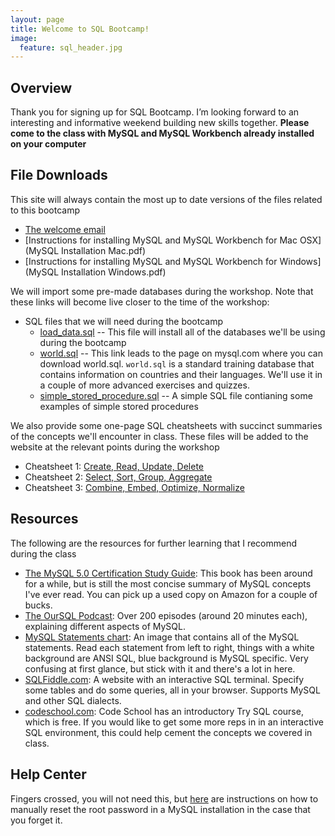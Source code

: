 ```yaml
---
layout: page
title: Welcome to SQL Bootcamp!
image:
  feature: sql_header.jpg
---
```


## Overview
Thank you for signing up for SQL Bootcamp. I’m looking forward to an interesting and informative weekend building new skills together.  **Please come to the class with MySQL and MySQL Workbench already installed on your computer**

## File Downloads

This site will always contain the most up to date versions of the files related to this bootcamp

   * [The welcome email](README_FIRST.pdf)
   * [Instructions for installing MySQL and MySQL Workbench for Mac OSX](MySQL Installation Mac.pdf)
   * [Instructions for installing MySQL and MySQL Workbench for Windows](MySQL Installation Windows.pdf)

We will import some pre-made databases during the workshop.  Note that these links will become live closer to the time of the workshop:

   * SQL files that we will need during the bootcamp
     * [load_data.sql](resources/load_data.sql) -- This file will install all of the databases we'll be using during the bootcamp
     * [world.sql](https://dev.mysql.com/doc/index-other.html) -- This link leads to the page on mysql.com where you can download world.sql.  `world.sql` is a standard training database that contains information on countries and their languages.  We'll use it in a couple of more advanced exercises and quizzes.
     * [simple_stored_procedure.sql](resources/simple_stored_procedure.sql) -- A simple SQL file contianing some examples of simple stored procedures

We also provide some one-page SQL cheatsheets with succinct summaries of the concepts we'll encounter in class.  These files will be added to the website at the relevant points during the workshop

   * Cheatsheet 1:  [Create, Read, Update, Delete](resources/SQLBootcampCheatsheet1.pdf)
   * Cheatsheet 2:  [Select, Sort, Group, Aggregate](resources/SQLBootcampCheatsheet2.pdf)
   * Cheatsheet 3:  [Combine, Embed, Optimize, Normalize](resources/SQLBootcampCheatsheet3.pdf)

## Resources

The following are the resources for further learning that I recommend during the class

   * [The MySQL 5.0 Certification Study Guide](https://www.amazon.com/MySQL-5-0-Certification-Study-Guide/dp/0672328127):  This book has been around for a while, but is still the most concise summary of MySQL concepts I've ever read.  You can pick up a used copy on Amazon for a couple of bucks.
   * [The OurSQL Podcast](https://www.oursql.com):  Over 200 episodes (around 20 minutes each), explaining different aspects of MySQL.
   * [MySQL Statements chart](https://www.visibone.com/sql/mysqlstatchart_1180.jpg):  An image that contains all of the MySQL statements.  Read each statement from left to right, things with a white background are ANSI SQL, blue background is MySQL specific.  Very confusing at first glance, but stick with it and there's a lot in here.
   * [SQLFiddle.com](https://www.sqlfiddle.com): A website with an interactive SQL terminal.  Specify some tables and do some queries, all in your browser.  Supports MySQL and other SQL dialects.
   * [codeschool.com](https://www.codeschool.com):  Code School has an introductory Try SQL course, which is free.  If you would like to get some more reps in in an interactive SQL environment, this could help cement the concepts we covered in class.

## Help Center

Fingers crossed, you will not need this, but [here](ResettingRootPassword.pdf) are instructions on how to manually reset the root password in a MySQL installation in the case that you forget it.
